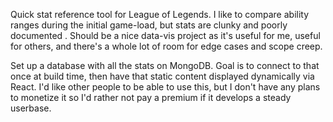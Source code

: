 Quick stat reference tool for League of Legends. I like to compare ability ranges during the initial game-load, but stats are clunky and poorly documented . Should be a nice data-vis project as it's useful for me, useful for others,  and there's a whole lot of room for edge cases and scope creep.


Set up a database with all the stats on MongoDB. Goal is to connect to that once at build time, then have that static content displayed dynamically via React. I'd like other people to be able to use this, but I don't have any plans to monetize it so I'd rather not pay a premium if it develops a steady userbase. 
